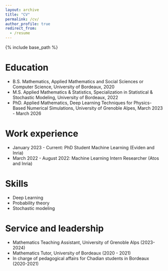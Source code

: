 ```yaml
---
layout: archive
title: "CV"
permalink: /cv/
author_profile: true
redirect_from:
  - /resume
---
```


{% include base_path %}

Education
======
* B.S. Mathematics, Applied Mathematics and Social Sciences or Computer Science, University of Bordeaux, 2020
* M.S. Applied Mathematics & Statistics, Specialization in Statistical & Stochastic Modeling, University of Bordeaux, 2022
* PhD. Applied Mathematics, Deep Learning Techniques for Physics-Based Numerical Simulations, University of Grenoble Alpes, March 2023 - March 2026

Work experience
======
* January 2023 - Current: PhD Student Machine Learning (Eviden and Inria)
* March 2022 - August 2022: Machine Learning Intern Researcher (Atos and Inria)
 

  
Skills
======
* Deep Learning
* Probability theory
* Stochastic modeling



  
Service and leadership
======
* Mathematics Teaching Assistant, University of Grenoble Alps (2023-2024)
* Mathematics Tutor, University of Bordeaux (2020 - 2021)
* In charge of pedagogical affairs for Chadian students in Bordeaux (2020-2021)
